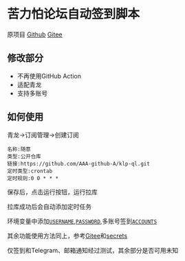 # 苦力怕论坛自动签到脚本

原项目 [Github](https://github.com/xyz8848/KLPBBS_auto_sign_in) [Gitee](https://gitee.com/xyz8848/KLPBBS_auto_sign_in)

## 修改部分
- 不再使用GitHub Action
- 适配青龙
- 支持多账号

## 如何使用
青龙->订阅管理->创建订阅

```
名称:随意  
类型:公开仓库  
链接:https://github.com/AAA-github-A/klp-ql.git  
定时类型:crontab  
定时规则:0 0 * * *
```
保存后，点击运行按钮，运行拉库  

拉库成功后会自动添加定时任务

环境变量中添加[`USERNAME`](/docs/secrets.md#USERNAME),[`PASSWORD`](/docs/secrets.md#PASSWORD),多账号签到[`ACCOUNTS`](/docs/secrets.md#ACCOUNTS)

其余功能使用方法同上，参考[Gitee](https://gitee.com/xyz8848/KLPBBS_auto_sign_in)和[secrets](/docs/secrets.md)

仅签到和Telegram、邮箱通知经过测试，其余部分是否可用未知
